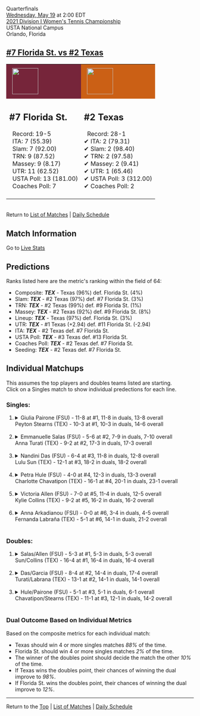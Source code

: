 Quarterfinals[](#top)<a name="top"></a>  
[Wednesday, May 19](../../schedule/05-19.md) at 2:00 EDT  
[2021 Division I Women's Tennis Championship](../index.md)  
USTA National Campus  
Orlando, Florida  
## [#7 Florida St. vs #2 Texas](https://www.ncaa.com/game/5833706)  

<table><tr style="background-color: #d9d9d9 !important"><td style="background-color: #76253A !important"><img src="https://www.ncaa.com/sites/default/files/images/logos/schools/f/florida-st.70.png" width="70" height="70" style="padding: 8px;" /></td><td style="background-color: #CB6015 !important"><img src="https://www.ncaa.com/sites/default/files/images/logos/schools/t/texas.70.png" width="70" height="70" style="padding: 8px;" /></td></tr><tr>
<td>  

<h2>#7 Florida St.</h2>  
&nbsp; Record: 19-5<br>  
&nbsp; ITA: 7 (55.39)<br>  
&nbsp; Slam: 7 (92.00)<br>  
&nbsp; TRN: 9 (87.52)<br>  
&nbsp; Massey: 9 (8.17)<br>  
&nbsp; UTR: 11 (62.52)<br>  
&nbsp; USTA Poll: 13 (181.00)<br>  
&nbsp; Coaches Poll: 7<br>  
<br>  

</td>
<td>  

<h2>#2 Texas</h2>  
&nbsp; Record: 28-1<br>  
&#10004; ITA: 2 (79.31)<br>  
&#10004; Slam: 2 (98.40)<br>  
&#10004; TRN: 2 (97.58)<br>  
&#10004; Massey: 2 (9.41)<br>  
&#10004; UTR: 1 (65.46)<br>  
&#10004; USTA Poll: 3 (312.00)<br>  
&#10004; Coaches Poll: 2<br>  
<br>  

</td>
</tr></table>  


<br>Return to [List of Matches](../index.md) &#124; [Daily Schedule](../../schedule/05-19.md)

## Match Information  
Go to [Live Stats](http://scores.tennisticker.de/usa/ustanc/conf/lp.html?lid=83)  

## Predictions  

Ranks listed here are the metric's ranking within the field of 64:  
- Composite: ***TEX*** - Texas (96%) def. Florida St. (4%)  
- Slam: ***TEX*** - #2 Texas (97%) def. #7 Florida St. (3%)  
- TRN: ***TEX*** - #2 Texas (99%) def. #9 Florida St. (1%)  
- Massey: ***TEX*** - #2 Texas (92%) def. #9 Florida St. (8%)  
- Lineup: ***TEX*** - Texas (97%) def. Florida St. (3%)  
- UTR: ***TEX*** - #1 Texas (+2.94) def. #11 Florida St. (-2.94)  
- ITA: ***TEX*** - #2 Texas def. #7 Florida St.  
- USTA Poll: ***TEX*** - #3 Texas def. #13 Florida St.  
- Coaches Poll: ***TEX*** - #2 Texas def. #7 Florida St.  
- Seeding: ***TEX*** - #2 Texas def. #7 Florida St.  

## Individual Matchups  
This assumes the top players and doubles teams listed are starting.  
Click on a Singles match to show individual predections for each line.  

### Singles:  

<ol>
<li><details>
<summary markdown="span">Giulia Pairone (FSU) - 11-8 at #1, 11-8 in duals, 13-8 overall<br>Peyton Stearns (TEX) - 10-3 at #1, 10-3 in duals, 14-6 overall</summary>
<h4>Predictions</h4><ul>
<li>Composite: <b><i>TEX</i></b> - Stearns (59%) def. Pairone (41%)</li>  
<li>Slam: <b><i>TEX</i></b> - Stearns (51%) def. Pairone (49%)</li>  
<li>TRN: <b><i>TEX</i></b> - Stearns (51%) def. Pairone (49%)</li>  
<li>Massey: <b><i>TEX</i></b> - Stearns (58%) def. Pairone (42%)</li>  
<li>UTR: <b><i>TEX</i></b> - Stearns (75%) def. Pairone (25%)</li>  
<li>ITA: <b><i>FSU</i></b> - Pairone (30.67) def. Stearns (16.38)</li>  
</ul>
</details>&nbsp;</li>
<li><details>
<summary markdown="span">Emmanuelle Salas (FSU) - 5-6 at #2, 7-9 in duals, 7-10 overall<br>Anna Turati (TEX) - 9-2 at #2, 17-3 in duals, 17-3 overall</summary>
<h4>Predictions</h4><ul>
<li>Composite: <b><i>TEX</i></b> - Turati (87%) def. Salas (13%)</li>  
<li>Slam: <b><i>TEX</i></b> - Turati (91%) def. Salas (9%)</li>  
<li>TRN: <b><i>TEX</i></b> - Turati (92%) def. Salas (8%)</li>  
<li>Massey: <b><i>TEX</i></b> - Turati (78%) def. Salas (22%)</li>  
<li>UTR: <b><i>TEX</i></b> - Turati (85%) def. Salas (15%)</li>  
<li>ITA: <b><i>TEX</i></b> - Turati (17.31) def. Salas (14.35)</li>  
</ul>
</details>&nbsp;</li>
<li><details>
<summary markdown="span">Nandini Das (FSU) - 6-4 at #3, 11-8 in duals, 12-8 overall<br>Lulu Sun (TEX) - 12-1 at #3, 18-2 in duals, 18-2 overall</summary>
<h4>Predictions</h4><ul>
<li>Composite: <b><i>TEX</i></b> - Sun (88%) def. Das (12%)</li>  
<li>Slam: <b><i>TEX</i></b> - Sun (87%) def. Das (13%)</li>  
<li>TRN: <b><i>TEX</i></b> - Sun (92%) def. Das (8%)</li>  
<li>Massey: <b><i>TEX</i></b> - Sun (78%) def. Das (22%)</li>  
<li>UTR: <b><i>TEX</i></b> - Sun (95%) def. Das (5%)</li>  
<li>ITA: <b><i>TEX</i></b> - Sun (9.34) def. Das (2.52)</li>  
</ul>
</details>&nbsp;</li>
<li><details>
<summary markdown="span">Petra Hule (FSU) - 4-0 at #4, 12-3 in duals, 13-3 overall<br>Charlotte Chavatipon (TEX) - 16-1 at #4, 20-1 in duals, 23-1 overall</summary>
<h4>Predictions</h4><ul>
<li>Composite: <b><i>TEX</i></b> - Chavatipon (83%) def. Hule (17%)</li>  
<li>Slam: <b><i>TEX</i></b> - Chavatipon (87%) def. Hule (13%)</li>  
<li>TRN: <b><i>TEX</i></b> - Chavatipon (87%) def. Hule (13%)</li>  
<li>Massey: <b><i>TEX</i></b> - Chavatipon (74%) def. Hule (26%)</li>  
<li>UTR: <b><i>TEX</i></b> - Chavatipon (85%) def. Hule (15%)</li>  
<li>ITA: <b><i>TEX</i></b> - Chavatipon (7.87) def. Hule (3.24)</li>  
</ul>
</details>&nbsp;</li>
<li><details>
<summary markdown="span">Victoria Allen (FSU) - 7-0 at #5, 11-4 in duals, 12-5 overall<br>Kylie Collins (TEX) - 9-2 at #5, 16-2 in duals, 16-2 overall</summary>
<h4>Predictions</h4><ul>
<li>Composite: <b><i>TEX</i></b> - Collins (72%) def. Allen (28%)</li>  
<li>Slam: <b><i>TEX</i></b> - Collins (66%) def. Allen (34%)</li>  
<li>TRN: <b><i>TEX</i></b> - Collins (73%) def. Allen (27%)</li>  
<li>Massey: <b><i>TEX</i></b> - Collins (65%) def. Allen (35%)</li>  
<li>UTR: <b><i>TEX</i></b> - Collins (84%) def. Allen (16%)</li>  
<li>ITA: <b><i>TEX</i></b> - Collins (8.04) def. Allen (2.90)</li>  
</ul>
</details>&nbsp;</li>
<li><details>
<summary markdown="span">Anna Arkadianou (FSU) - 0-0 at #6, 3-4 in duals, 4-5 overall<br>Fernanda Labraña (TEX) - 5-1 at #6, 14-1 in duals, 21-2 overall</summary>
<h4>Predictions</h4><ul>
<li>Composite: <b><i>TEX</i></b> - Labraña (73%) def. Arkadianou (27%)</li>  
<li>Slam: <b><i>TEX</i></b> - Labraña (70%) def. Arkadianou (30%)</li>  
<li>TRN: <b><i>TEX</i></b> - Labraña (89%) def. Arkadianou (11%)</li>  
<li>Massey: <b><i>TEX</i></b> - Labraña (68%) def. Arkadianou (32%)</li>  
<li>UTR: <b><i>TEX</i></b> - Labraña (66%) def. Arkadianou (34%)</li>  
<li>ITA: <b><i>FSU</i></b> - # Arkadianou def. Labraña (4.28)</li>  
</ul>
</details>&nbsp;</li>
</ol>

### Doubles:  

<ol>
<li><details>
<summary markdown="span">Salas/Allen (FSU) - 5-3 at #1, 5-3 in duals, 5-3 overall<br>Sun/Collins (TEX) - 16-4 at #1, 16-4 in duals, 16-4 overall</summary>
<br>Sorry, we don't have any metrics for this match
</details>&nbsp;</li>
<li><details>
<summary markdown="span">Das/Garcia (FSU) - 8-4 at #2, 14-4 in duals, 17-4 overall<br>Turati/Labrana (TEX) - 13-1 at #2, 14-1 in duals, 14-1 overall</summary>
<br>Sorry, we don't have any metrics for this match
</details>&nbsp;</li>
<li><details>
<summary markdown="span">Hule/Pairone (FSU) - 5-1 at #3, 5-1 in duals, 6-1 overall<br>Chavatipon/Stearns (TEX) - 11-1 at #3, 12-1 in duals, 14-2 overall</summary>
<br>Sorry, we don't have any metrics for this match
</details>&nbsp;</li>
</ol>

### Dual Outcome Based on Individual Metrics  
  
Based on the composite metrics for each individual match:  
- Texas should win 4 or more singles matches *88%* of the time.  
- Florida St. should win 4 or more singles matches *2%* of the time.  
- The winner of the doubles point should decide the match the other *10%* of the time.  
- If Texas wins the doubles point, their chances of winning the dual improve to *98%*.  
- If Florida St. wins the doubles point, their chances of winning the dual improve to *12%*.  
  
------

Return to the [Top](#top) &#124; [List of Matches](../index.md) &#124; [Daily Schedule](../../schedule/05-19.md)  
